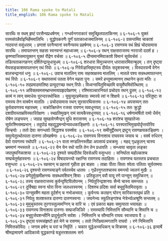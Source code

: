 ```yaml
---
title: 106 Rama spoke to Matali
title_english: 106 Rama spoke to Matali

---
```

<div class="audioEmbed"  caption="श्रीराम-हरिसीताराममूर्ति-घनपाठिभ्यां वचनम्" src="https://archive.org/download/Ramayana-recitation-Sriram-harisItArAmamUrti-Ghanapaati-v2/Kanda_6/Kanda_6_YK-106-Rama_spoke_to_Matali_0.mp3"></div>
सारथिः स रथम् हृष्टं परसैन्यप्रधर्षणम् ।  
गन्धर्वनगराकारं समुच्छ्रितपाताकिनम् ॥ ६-१०६-१  
युक्तं परमसंपन्नैर्वाइभिर्हेममालिभिः ।  
युद्धोपकरणैः पूर्णं पताकाध्वजमालिनम् ॥ ६-१०६-२  
ग्रसन्तमिव चाकाशं नादयन्तं वसुंधराम् ।  
प्रणाशं परनैन्यानां स्वनैन्यस्य प्रहर्षणम् ॥ ६-१०६-३  
रावणस्य रथं क्षिप्रं चोदयामास सारथिः ।  
तमापतन्तन् सहसा स्वनवन्तं महाध्वजम् ॥ ६-१०६-४  
रथन् राक्षसराजस्य नरराजो ददर्श ह ।  
कृष्णवाजिसमायुक्तन् युक्तं रौद्रेण वर्चसा ॥ ६-१०६-५  
दीप्यमानमिवाकाशे विमानं सूर्यवर्चसं ।  
तडित्पताकागहनन् दर्शितेन्द्रायुधायुधम् ॥ ६-१०६-६  
शरधारा विमुञ्चन्तन् धारासारमिवान्बुदम् ।  
तन् दृष्ट्वा मेघसङ्काशमापतन्तन् रथं रिपोः ॥ ६-१०६-७  
गिरेर्वज्राभिमृष्टस्य दीर्यतः सदृशस्वनम् ।  
विस्पारयन्वै वेगेन बालचन्द्रानतं धनुः ॥ ६-१०६-८  
उवाच मातलिन् रामः सहस्राक्षस्य मातलिम् ।  
मातले पश्य सन्रब्धमापतन्तन् रथं रिपोः ॥ ६-१०६-९  
यथापसव्यं पतता वेगेन महता पुनः ।  
समरे हन्तुमात्मानन् तथानेन कृता मतिः ॥ ६-१०६-१०  
तदप्रमादमातिष्ठ प्रत्युद्गच्छ रथन् रिपोः।  
विध्वन्सयितुमिच्छामि वायुर्मेघमिवोत्थितम् ॥ ६-१०६-११  
अविक्लवमसम्भ्रान्तमव्यग्रहृदयेक्षणम् ।  
रश्मिसञ्चारनियतं प्रचोदय रथन् द्रुतम् ॥ ६-१०६-१२  
कामं न त्वन् समाधेयः पुरन्दररथोचितः ।  
युयुत्सुरहमेकाग्रः स्मारये त्वां न शिक्षये ॥ ६-१०६-१३  
परितुष्टः स रामस्य तेन वाक्येन मातलिः ।  
प्रचोदयामास रथन् सुरसारथिसत्तमः ॥ ६-१०६-१४  
अपसव्यन् ततः कुर्वन्रावणस्य महारथम् ।  
चक्रोत्क्षिप्तेन रजसा रावणन् व्यवधूनयत् ॥ ६-१०६-१५  
ततः क्रुद्धो दशग्रीवस्ताम्रविस्फारितेक्षणः ।  
रथप्रतिमुखन् रामं सायकैरवधूनयत् ॥ ६-१०६-१६  
धर्षणामर्षितो रामो धैर्यन् रोषेण लङ्घयन् ।  
जग्राह सुमहावेगमैन्द्रन् युधि शरासनम् ॥ ६-१०६-१७  
शरांश्च सुमहातेजाः सूर्यरश्मिसमप्रभान् ।  
तदुपोढं महद्युद्धमन्योन्यवधकाङ्क्षिणोः ॥ ६-१०६-१८  
परस्पराभिमुखयोर्दृप्तयोरिव सिन्हयोः ।  
ततो देवाः सगन्धर्वाः सिद्धाश्च परमर्षयः ॥ ६-१०६-१९  
समीयुर्द्वैरथन् द्रष्टुन् रावणक्षयकाङ्क्षिणः ।  
समुत्पेतुरथोत्पाता दारुणा लोमहर्षणाः ॥ ६-१०६-२०  
रावणस्य विनाशाय राघवस्य जयाय च ।  
ववर्ष रुधिरन् देवो रावणस्य रथोपरि ॥ ६-१०६-२१  
वाता मण्डलिनस्तीव्रा अपसव्यं प्रचक्रमुः ।  
महद् गृध्रकुलन् चास्य भ्रममाणं नभस्तले ॥ ६-१०६-२२  
येन येन रथो याति तेन तेन प्रधावति ।  
सन्ध्यया चावृता लङ्का जपापुष्पनिकाशया ॥ ६-१०६-२३  
दृश्यते सम्प्रदीतेव दिवसेअपि वसुन्धरा ।  
सनिर्घाता महोल्काश्च सम्प्रचेतुर्महास्वनाः ॥ ६-१०६-२४  
विषादयन्त्यो रक्षान्सि रावणस्य तदाहिताः ।  
रावणश्च यतस्तत्र प्रचचाल वसुन्धरा ॥ ६-१०६-२५  
रक्षसान् च प्रहरतां गृहीता इव बाहवः ।  
ताम्राः पीताः सिताः श्वेताः पतिताः सूर्यरश्मयः ॥ ६-१०६-२६  
दृश्यन्ते रावणस्याङ्गे पर्वतस्येव धातवः ।  
गृध्रैरनुगताश्चास्य वमन्त्यो ज्वलनं मुखैः ॥ ६-१०६-२७  
प्रणेदुर्मुखमीक्षन्त्यः सन्रब्धमशिवन् शिवाः ।  
प्रतिकूलन् ववौ वायू रणे पान्सून् समुत्किरन् ॥ ६-१०६-२८  
तस्य राक्षसराजस्य कुर्वन्दृष्टिविलोपनम् ।  
निपेतुरिन्द्राशनयः सैन्ये चास्य समन्ततः ॥ ६-१०६-२९  
दुर्विषह्य स्वना घोरा विना जलधरस्वनम् ।  
दिशश्च प्रदिशः सर्वा बभूवुस्तिमिरावृताः ॥ ६-१०६-३०  
पान्सुवर्षेण महता दुर्दर्शन् च नभोअभवत् ।  
कुर्वन्त्यः कलहन् घोरन् सारिकास्तद्रथं प्रति ॥ ६-१०६-३१  
निपेतुः शतशस्तत्र दारुणा दारुणस्वनाः ।  
जघनेभ्यः स्फुलिङ्गांश्च नेत्रेभ्योअश्रूणि सन्ततम् ॥ ६-१०६-३२  
मुमुचुस्तस्य तुरगास्तुल्यमग्निन् च वारि च ।  
एवं प्रकारा बहवः समुत्पाता भयावहाः ॥ ६-१०६-३३  
रावणस्य विनाशाय दारुणाः सम्प्रजजिञिरे ।  
रामस्यापि निमित्तानि सौम्यानि च शिवानि च ॥ ६-१०६-३४  
बभूवुर्जयशन्सीनि प्रादुर्भूतानि सर्वशः ।  
निमित्तानि च सौम्यानि राघवः स्वजयाय वै ॥ ६-१०६-३५  
दृष्ट्वा परमसंहृष्टो हतं मेने च रावणम् ।  
ततो निरीक्ष्यात्मगतानि राघवो ।  
रणे निमित्तानि निमित्तकोविदः ।  
जगाम हर्षन् च परां च निर्वृतिं ।  
चकार युद्धेअभ्यधिकन् च विक्रमम् ॥ ६-१०६-३६  
इत्यार्षे श्रीमद्रामायणे आदिकाव्ये युद्धकाण्डे षडुत्तरशततमः सर्गः